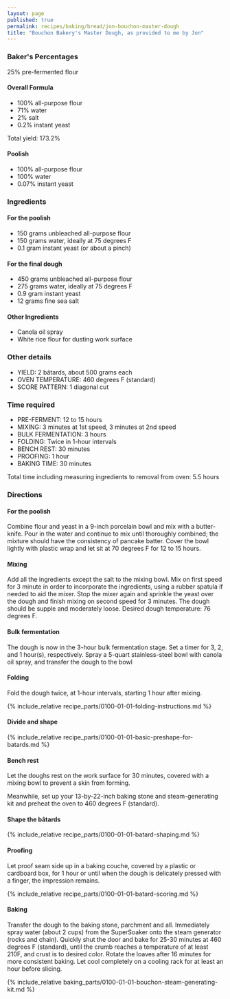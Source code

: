 ```yaml
---
layout: page
published: true
permalink: recipes/baking/bread/jon-bouchon-master-dough
title: "Bouchon Bakery's Master Dough, as provided to me by Jon"
---
```


### Baker's Percentages
25% pre-fermented flour

#### Overall Formula
* 100% all-purpose flour
* 71% water
* 2% salt
* 0.2% instant yeast

Total yield: 173.2%

#### Poolish
* 100% all-purpose flour
* 100% water
* 0.07% instant yeast

### Ingredients
#### For the poolish
* 150 grams unbleached all-purpose flour
* 150 grams water, ideally at 75 degrees F
* 0.1 gram instant yeast (or about a pinch)

#### For the final dough
* 450 grams unbleached all-purpose flour
* 275 grams water, ideally at 75 degrees F
* 0.9 gram instant yeast
* 12 grams fine sea salt

#### Other Ingredients
* Canola oil spray
* White rice flour for dusting work surface

### Other details
* YIELD: 2 bâtards, about 500 grams each
* OVEN TEMPERATURE: 460 degrees F (standard)
* SCORE PATTERN: 1 diagonal cut

### Time required
* PRE-FERMENT: 12 to 15 hours
* MIXING: 3 minutes at 1st speed, 3 minutes at 2nd speed
* BULK FERMENTATION: 3 hours
* FOLDING: Twice in 1-hour intervals
* BENCH REST: 30 minutes
* PROOFING: 1 hour
* BAKING TIME: 30 minutes

Total time including measuring ingredients to removal from oven:
5.5 hours

### Directions
#### For the poolish
Combine flour and yeast in a 9-inch porcelain bowl and mix with a butter-knife. Pour in the water and continue to mix until thoroughly combined; the mixture should have the consistency of pancake batter. Cover the bowl lightly with plastic wrap and let sit at 70 degrees F for 12 to 15 hours. 

#### Mixing
Add all the ingredients except the salt to the mixing bowl. Mix on first speed for 3 minute in order to incorporate the ingredients, using a rubber spatula if needed to aid the mixer. Stop the mixer again and sprinkle the yeast over the dough and finish mixing on second speed for 3 minutes. The dough should be supple and moderately loose. Desired dough temperature: 76 degrees F. 

#### Bulk fermentation
The dough is now in the 3-hour bulk fermentation stage. Set a timer for 3, 2, and 1 hour(s), respectively. Spray a 5-quart stainless-steel bowl with canola oil spray, and transfer the dough to the bowl

#### Folding
Fold the dough twice, at 1-hour intervals, starting 1 hour after mixing. 

{% include_relative recipe_parts/0100-01-01-folding-instructions.md %}

#### Divide and shape
{% include_relative recipe_parts/0100-01-01-basic-preshape-for-batards.md %}

#### Bench rest
Let the doughs rest on the work surface for 30 minutes, covered with a mixing bowl to prevent a skin from forming.

Meanwhile, set up your 13-by-22-inch baking stone and steam-generating kit and preheat the oven to 460 degrees F (standard).

#### Shape the bâtards
{% include_relative recipe_parts/0100-01-01-batard-shaping.md %}

#### Proofing

Let proof seam side up in a baking couche, covered by a plastic or cardboard box, for 1 hour or until when the dough is delicately pressed with a finger, the impression remains.

{% include_relative recipe_parts/0100-01-01-batard-scoring.md %}

#### Baking

Transfer the dough to the baking stone, parchment and all. Immediately spray water (about 2 cups) from the SuperSoaker onto the steam generator (rocks and chain). Quickly shut the door and bake for 25-30 minutes at 460 degrees F (standard), until the crumb reaches a temperature of at least 210F, and crust is to desired color. Rotate the loaves after 16 minutes for more consistent baking. Let cool completely on a cooling rack for at least an hour before slicing.

{% include_relative baking_parts/0100-01-01-bouchon-steam-generating-kit.md %}
